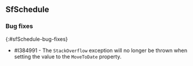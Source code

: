 ## SfSchedule

### Bug fixes
{:#sfSchedule-bug-fixes}

* \#I384991 - The `StackOverflow` exception will no longer be thrown when setting the value to the `MoveToDate` property.
